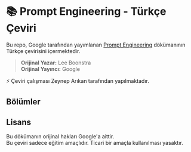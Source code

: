# 📚 Prompt Engineering - Türkçe Çeviri

Bu repo, Google tarafından yayımlanan [Prompt Engineering](https://drive.google.com/file/d/1AbaBYbEa_EbPelsT40-vj64L-2IwUJHy/view?pli=1) dökümanının Türkçe çevirisini içermektedir.

> **Orijinal Yazar:** Lee Boonstra  
> **Orijinal Yayıncı:** Google

⚡ Çeviri çalışması Zeynep Arıkan tarafından yapılmaktadır.

## Bölümler


## Lisans

Bu dökümanın orijinal hakları Google'a aittir.  
Bu çeviri sadece eğitim amaçlıdır. Ticari bir amaçla kullanılması yasaktır.
